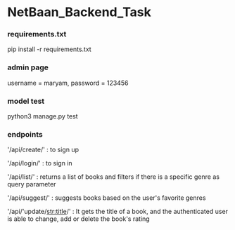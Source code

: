 # NetBaan_Backend_Task


### requirements.txt
pip install -r requirements.txt



### admin page
username = maryam,
password = 123456



### model test
python3 manage.py test



### endpoints
'/api/create/' : to sign up

'/api/login/' : to sign in

'/api/list/' : returns a list of books and filters if there is a specific genre as query parameter 

'/api/suggest/' : suggests books based on the user's favorite genres

'/api/'update/<str:title>/' : It gets the title of a book, and the authenticated user is able to change, add or delete the book's rating

